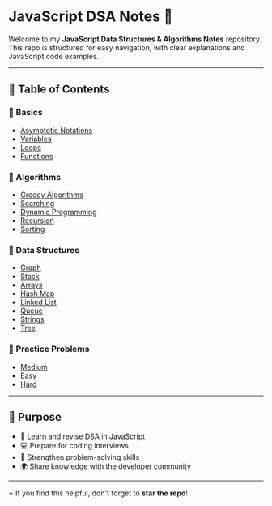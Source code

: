 # JavaScript DSA Notes 📘

Welcome to my **JavaScript Data Structures & Algorithms Notes** repository.  
This repo is structured for easy navigation, with clear explanations and JavaScript code examples.

---

## 📂 Table of Contents

### 🔹 Basics
- [Asymptotic Notations](./Basics/AsymptoticNotations.md)
- [Variables](./Basics/variables.md)
- [Loops](./Basics/loops.md)
- [Functions](./Basics/functions.md)

### 🔹 Algorithms
- [Greedy Algorithms](./Algorithms/greedy.md)
- [Searching](./Algorithms/searching.md)
- [Dynamic Programming](./Algorithms/dynamic-programming.md)
- [Recursion](./Algorithms/recursion.md)
- [Sorting](./Algorithms/sorting.md)

### 🔹 Data Structures
- [Graph](./DataStructures/graph.md)
- [Stack](./DataStructures/stack.md)
- [Arrays](./DataStructures/arrays.md)
- [Hash Map](./DataStructures/hash-map.md)
- [Linked List](./DataStructures/linked-list.md)
- [Queue](./DataStructures/queue.md)
- [Strings](./DataStructures/strings.md)
- [Tree](./DataStructures/tree.md)

### 🔹 Practice Problems
- [Medium](./Practice/medium.md)
- [Easy](./Practice/easy.md)
- [Hard](./Practice/hard.md)

---

## 🎯 Purpose
- 📘 Learn and revise DSA in JavaScript  
- 💻 Prepare for coding interviews  
- 🚀 Strengthen problem-solving skills  
- 🌍 Share knowledge with the developer community  

---

⭐ If you find this helpful, don't forget to **star the repo**!